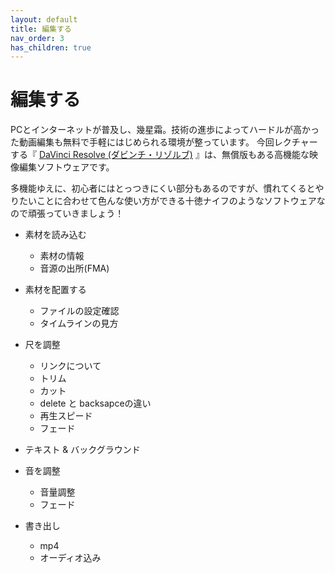 ```yaml
---
layout: default
title: 編集する
nav_order: 3
has_children: true
---
```


# 編集する

PCとインターネットが普及し、幾星霜。技術の進歩によってハードルが高かった動画編集も無料で手軽にはじめられる環境が整っています。
今回レクチャーする『 [DaVinci Resolve (ダビンチ・リゾルブ)](https://www.blackmagicdesign.com/jp/products/davinciresolve/) 』は、無償版もある高機能な映像編集ソフトウェアです。

多機能ゆえに、初心者にはとっつきにくい部分もあるのですが、慣れてくるとやりたいことに合わせて色んな使い方ができる十徳ナイフのようなソフトウェアなので頑張っていきましょう！

* 素材を読み込む
  * 素材の情報
  * 音源の出所(FMA)

* 素材を配置する
  * ファイルの設定確認
  * タイムラインの見方

* 尺を調整
  * リンクについて
  * トリム
  * カット
  * delete と backsapceの違い
  * 再生スピード
  * フェード

* テキスト & バックグラウンド

* 音を調整
  * 音量調整
  * フェード

* 書き出し
  * mp4
  * オーディオ込み
